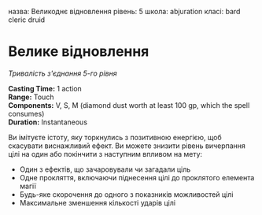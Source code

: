 назва: Великоднє відновлення рівень: 5 школа: abjuration класі: bard cleric druid

# Велике відновлення
_Тривалість з'єднання 5-го рівня_

**Casting Time:** 1 action    
**Range:** Touch    
**Components:** V, S, M (diamond dust worth at least 100 gp, which the spell consumes)    
**Duration:** Instantaneous

Ви імітуєте істоту, яку торкнулись з позитивною енергією, щоб скасувати виснажливий ефект. Ви можете знизити рівень вичерпання цілі на один або покінчити з наступним впливом на мету:

* Один з ефектів, що зачаровували чи загадали ціль
* Одне прокляття, включаючи піднесення цілі до проклятого елемента магії
* Будь-яке скорочення до одного з показників можливостей цілі
* Максимальне зменшення кількості ударів цілі 